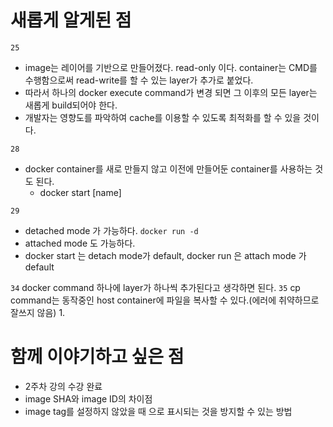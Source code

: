 # 새롭게 알게된 점
`25` 
  - image는 레이어를 기반으로 만들어졌다. read-only 이다. container는 CMD를 수행함으로써 read-write를 할 수 있는 layer가 추가로 붙었다.
  - 따라서 하나의 docker execute command가 변경 되면 그 이후의 모든 layer는 새롭게 build되어야 한다. 
  - 개발자는 영향도를 파악하여 cache를 이용할 수 있도록 최적화를 할 수 있을 것이다.

`28`
  - docker container를 새로 만들지 않고 이전에 만들어둔 container를 사용하는 것도 된다. 
    - docker start [name]

`29`
- detached mode 가 가능하다. `docker run -d`
- attached mode 도 가능하다. 
- docker start 는 detach mode가 default, docker run 은 attach mode 가 default
  



`34` docker command 하나에 layer가 하나씩 추가된다고 생각하면 된다.
`35` cp command는 동작중인 host container에 파일을 복사할 수 있다.(에러에 취약하므로 잘쓰지 않음)
    1. 
# 함께 이야기하고 싶은 점
  - 2주차 강의 수강 완료
  - image SHA와 image ID의 차이점
  - image tag를 설정하지 않았을 때 <none>으로 표시되는 것을 방지할 수 있는 방법